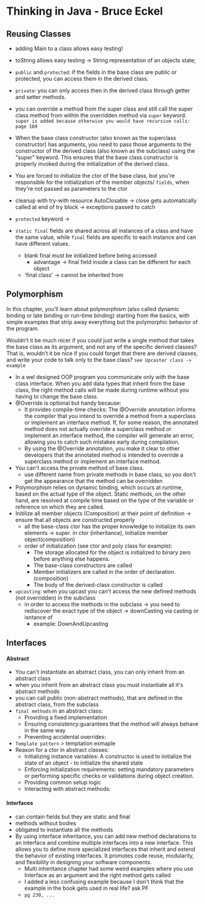 # Thinking in Java - Bruce Eckel

## Reusing Classes

- adding Main to a class allows easy testing!
- toString allows easy testing -> String representation of an objects state;

- `public` and `protected`: if the fields in the base class are public or protected, you can access them in the derived class.
- `private`: you can only access then in the derived class through getter and setter methods.

- you can override a method from the super class and still call the super class method from within the overridden
  method via `super` keyword.
  `super is added because otherwise you would have recursive calls: page 169`
- When the base class constructor (also known as the superclass constructor) has arguments, you need to pass those arguments to the constructor of the derived class (also known as the subclass) using the "super" keyword. This ensures that the base class constructor is properly invoked during the initialization of the derived class.
- You are forced to initialize the ctor of the base class, but you're responsible for the initialization of the member
  objects/ `fields`, when they're not passed as parameters to the ctor
- cleanup with try-with resource AutoClosable -> close gets automatically called at end of try block -> exceptions
  passed to catch
- `protected` keyword ->
-  `static final` fields are shared across all instances of a class and have the same value, while `final` fields are specific to each instance and can have different values.
    - blank final must be initialized before being accessed
      - advantage -> final field inside a class can be different for each object
    - 'final class' -> cannot be inherited from

## Polymorphism
In this chapter, you’ll learn about polymorphism (also called dynamic binding or late
binding or run-time binding) starting from the basics, with simple examples that strip away
everything but the polymorphic behavior of the program.

Wouldn’t it be much nicer if you could just write a single method that takes the base class as
its argument, and not any of the specific derived classes? That is, wouldn’t it be nice if you
could forget that there are derived classes, and write your code to talk only to the base class?
 `see Upcaster class -> example ` 

- In a wel designed  OOP program you communicate only with the base class interface. When you add data types that inherit from the base class, the right method calls will be made during runtime without you having to change the base class.
- @Override is optional but handy because:
  - It provides compile-time checks: The @Override annotation informs the compiler that you intend to override a method from a superclass or implement an interface method. If, for some reason, the annotated method does not actually override a superclass method or implement an interface method, the compiler will generate an error, allowing you to catch such mistakes early during compilation.
  -  By using the @Override annotation, you make it clear to other developers that the annotated method is intended to override a superclass method or implement an interface method.
- You can't access the private method of base class.
  - use different name from private methods in base class, so you don't get the appearance that the method can be overridden
- Polymorphism relies on dynamic binding, which occurs at runtime, based on the actual type of the object. Static methods, on the other hand, are resolved at compile time based on the type of the variable or reference on which they are called.
- Initilize all member objects (Composition) at their point of definition -> ensure that all objects are constructed properly
  - all the base-class ctor has the proper knowledge to initialize its own elements -> super. in ctor (inheritance), initialize member object(composition)
  - order of initialization (see ctor and poly class for example): 
    - The storage allocated for the object is initialized to binary zero before anything else
      happens.
    - The base-class constructors are called
    - Member initializers are called in the order of declaration. (composition)
    - The body of the derived-class constructor is called
- `upcasting`: when you upcast you can't access the new defined methods (not overridden) in the subclass
  - in order to access the methods in the subclass -> you need to rediscover the exact type of the object -> downCasting via casting or isntance of
    - example: DownAndUpcasting

## Interfaces

#### Abstract
- You can't instantiate an abstract class, you can only inherit from an abstract class
- when you inherit from an abstract class you must instantiate all it's abstract methods
- you can call public (non-abstract methods), that are defined in the abstract class, from the subclass
- `final methods` in an abstract class:
  - Providing a fixed implementation
  - Ensuring consistency:guarantees that the method will always behave in the same way
  - Preventing accidental overrides:
- `Template pattern` > temptation exmaple
- Reason for a ctor in abstract classes:
  - Initializing instance variables: A constructor is used to initialize the state of an object - to initialize the shared state
  - Enforcing initialization requirements: setting mandatory parameters or performing specific checks or validations during object creation.
  - Providing common setup logic
  - Interacting with abstract methods:

#### Interfaces
- can contain fields but they are static and final
- methods without bodies
- obligated to instantiate all the methods
- By using interface inheritance, you can add new method declarations to an interface and combine multiple interfaces into a new interface. This allows you to define more specialized interfaces that inherit and extend the behavior of existing interfaces. It promotes code reuse, modularity, and flexibility in designing your software components.
  - Multi inheritance chapter had some weird examples where you use Interface as an argument and the right method gets called
  - I added a less confusing example because I don't think that the example in the book gets used in real life? ask PF
  - `pg 230, ...`